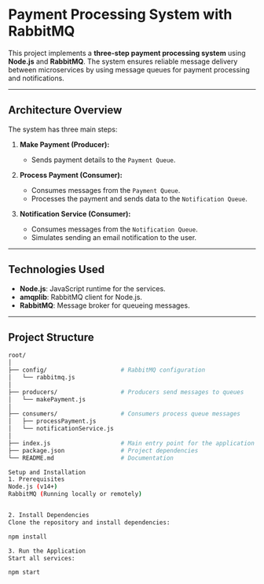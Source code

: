 # Payment Processing System with RabbitMQ

This project implements a **three-step payment processing system** using **Node.js** and **RabbitMQ**.
The system ensures reliable message delivery between microservices by using message queues for payment 
processing and notifications.

---

## Architecture Overview

The system has three main steps:

1. **Make Payment (Producer):**
   - Sends payment details to the `Payment Queue`.

2. **Process Payment (Consumer):**
   - Consumes messages from the `Payment Queue`.
   - Processes the payment and sends data to the `Notification Queue`.

3. **Notification Service (Consumer):**
   - Consumes messages from the `Notification Queue`.
   - Simulates sending an email notification to the user.

---

## Technologies Used

- **Node.js**: JavaScript runtime for the services.
- **amqplib**: RabbitMQ client for Node.js.
- **RabbitMQ**: Message broker for queueing messages.

---

## Project Structure

```bash
root/
│
├── config/                     # RabbitMQ configuration
│   └── rabbitmq.js             
│
├── producers/                  # Producers send messages to queues
│   └── makePayment.js
│
├── consumers/                  # Consumers process queue messages
│   ├── processPayment.js
│   └── notificationService.js
│
├── index.js                    # Main entry point for the application
├── package.json                # Project dependencies
└── README.md                   # Documentation

Setup and Installation
1. Prerequisites
Node.js (v14+)
RabbitMQ (Running locally or remotely)


2. Install Dependencies
Clone the repository and install dependencies:

npm install

3. Run the Application
Start all services:

npm start

